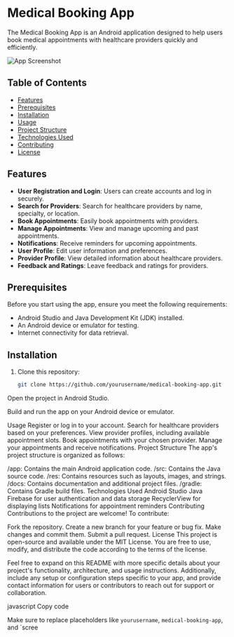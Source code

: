 # Medical Booking App

The Medical Booking App is an Android application designed to help users book medical appointments with healthcare providers quickly and efficiently.

![App Screenshot](screenshot.png)

## Table of Contents

- [Features](#features)
- [Prerequisites](#prerequisites)
- [Installation](#installation)
- [Usage](#usage)
- [Project Structure](#project-structure)
- [Technologies Used](#technologies-used)
- [Contributing](#contributing)
- [License](#license)

## Features

- **User Registration and Login**: Users can create accounts and log in securely.
- **Search for Providers**: Search for healthcare providers by name, specialty, or location.
- **Book Appointments**: Easily book appointments with providers.
- **Manage Appointments**: View and manage upcoming and past appointments.
- **Notifications**: Receive reminders for upcoming appointments.
- **User Profile**: Edit user information and preferences.
- **Provider Profile**: View detailed information about healthcare providers.
- **Feedback and Ratings**: Leave feedback and ratings for providers.

## Prerequisites

Before you start using the app, ensure you meet the following requirements:

- Android Studio and Java Development Kit (JDK) installed.
- An Android device or emulator for testing.
- Internet connectivity for data retrieval.

## Installation

1. Clone this repository:

   ```bash
   git clone https://github.com/yourusername/medical-booking-app.git
Open the project in Android Studio.

Build and run the app on your Android device or emulator.

Usage
Register or log in to your account.
Search for healthcare providers based on your preferences.
View provider profiles, including available appointment slots.
Book appointments with your chosen provider.
Manage your appointments and receive notifications.
Project Structure
The app's project structure is organized as follows:

/app: Contains the main Android application code.
/src: Contains the Java source code.
/res: Contains resources such as layouts, images, and strings.
/docs: Contains documentation and additional project files.
/gradle: Contains Gradle build files.
Technologies Used
Android Studio
Java
Firebase for user authentication and data storage
RecyclerView for displaying lists
Notifications for appointment reminders
Contributing
Contributions to the project are welcome! To contribute:

Fork the repository.
Create a new branch for your feature or bug fix.
Make changes and commit them.
Submit a pull request.
License
This project is open-source and available under the MIT License. You are free to use, modify, and distribute the code according to the terms of the license.

Feel free to expand on this README with more specific details about your project's functionality, architecture, and usage instructions. Additionally, include any setup or configuration steps specific to your app, and provide contact information for users or contributors to reach out for support or collaboration.

javascript
Copy code

Make sure to replace placeholders like `yourusername`, `medical-booking-app`, and `scree
